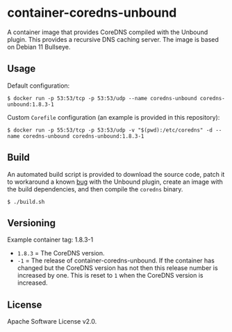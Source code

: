 # container-coredns-unbound

A container image that provides CoreDNS compiled with the Unbound plugin. This provides a recursive DNS caching server. The image is based on Debian 11 Bullseye.

## Usage

Default configuration:

```
$ docker run -p 53:53/tcp -p 53:53/udp --name coredns-unbound coredns-unbound:1.8.3-1
```

Custom `Corefile` configuration (an example is provided in this repository):

```
$ docker run -p 55:53/tcp -p 53:53/udp -v "$(pwd):/etc/coredns" -d --name coredns-unbound coredns-unbound:1.8.3-1
```

## Build

An automated build script is provided to download the source code, patch it to workaround a known [bug](https://github.com/miekg/unbound/issues/13) with the Unbound plugin, create an image with the build dependencies, and then compile the `coredns` binary.

```
$ ./build.sh
```

## Versioning

Example container tag: 1.8.3-1

-  `1.8.3` = The CoreDNS version.
-  `-1` = The release of container-coredns-unbound. If the container has changed but the CoreDNS version has not then this release number is increased by one. This is reset to `1` when the CoreDNS version is increased.

## License

Apache Software License v2.0.
